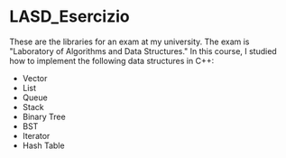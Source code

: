# LASD_Esercizio
These are the libraries for an exam at my university. The exam is "Laboratory of Algorithms and Data Structures." In this course, I studied how to implement the following data structures in C++:
- Vector
- List
- Queue
- Stack
- Binary Tree
- BST
- Iterator
- Hash Table
